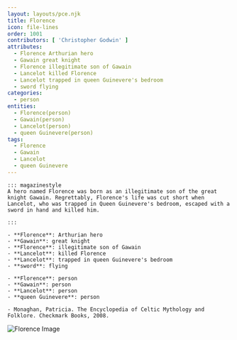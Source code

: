 ```yaml
---
layout: layouts/pce.njk
title: Florence
icon: file-lines
order: 1001
contributors: [ 'Christopher Godwin' ]
attributes:
  - Florence Arthurian hero
  - Gawain great knight
  - Florence illegitimate son of Gawain
  - Lancelot killed Florence
  - Lancelot trapped in queen Guinevere's bedroom
  - sword flying
categories:
  - person
entities:
  - Florence(person)
  - Gawain(person)
  - Lancelot(person)
  - queen Guinevere(person)
tags:
  - Florence
  - Gawain
  - Lancelot
  - queen Guinevere
---
```

``` tab [group1:Info]
::: magazinestyle
A hero named Florence was born as an illegitimate son of the great knight Gawain. Regrettably, Florence's life was cut short when Lancelot, who was trapped in Queen Guinevere's bedroom, escaped with a sword in hand and killed him.

:::
```
``` tab [group1:Attributes]
- **Florence**: Arthurian hero
- **Gawain**: great knight
- **Florence**: illegitimate son of Gawain
- **Lancelot**: killed Florence
- **Lancelot**: trapped in queen Guinevere's bedroom
- **sword**: flying
```
``` tab [group1:Entities]
- **Florence**: person
- **Gawain**: person
- **Lancelot**: person
- **queen Guinevere**: person
```
``` tab [group1:Sources]
- Monaghan, Patricia. The Encyclopedia of Celtic Mythology and Folklore. Checkmark Books, 2008.
```
![Florence Image](['https://upload.wikimedia.org/wikipedia/commons/thumb/6/63/Collage_Firenze.jpg/1200px-Collage_Firenze.jpg'])
